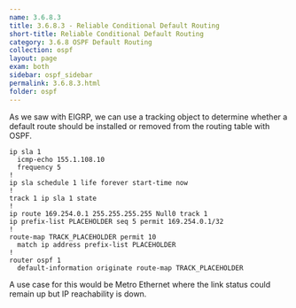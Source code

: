 ```yaml
---
name: 3.6.8.3
title: 3.6.8.3 - Reliable Conditional Default Routing
short-title: Reliable Conditional Default Routing
category: 3.6.8 OSPF Default Routing
collection: ospf
layout: page
exam: both
sidebar: ospf_sidebar
permalink: 3.6.8.3.html
folder: ospf
---
```

As we saw with EIGRP, we can use a tracking object to determine whether a default route should be installed or removed from the routing table with OSPF.
```
ip sla 1
  icmp-echo 155.1.108.10
  frequency 5
!
ip sla schedule 1 life forever start-time now
!
track 1 ip sla 1 state
!
ip route 169.254.0.1 255.255.255.255 Null0 track 1
ip prefix-list PLACEHOLDER seq 5 permit 169.254.0.1/32
!
route-map TRACK_PLACEHOLDER permit 10
  match ip address prefix-list PLACEHOLDER
!
router ospf 1
  default-information originate route-map TRACK_PLACEHOLDER
```
A use case for this would be Metro Ethernet where the link status could remain up but IP reachability is down.
